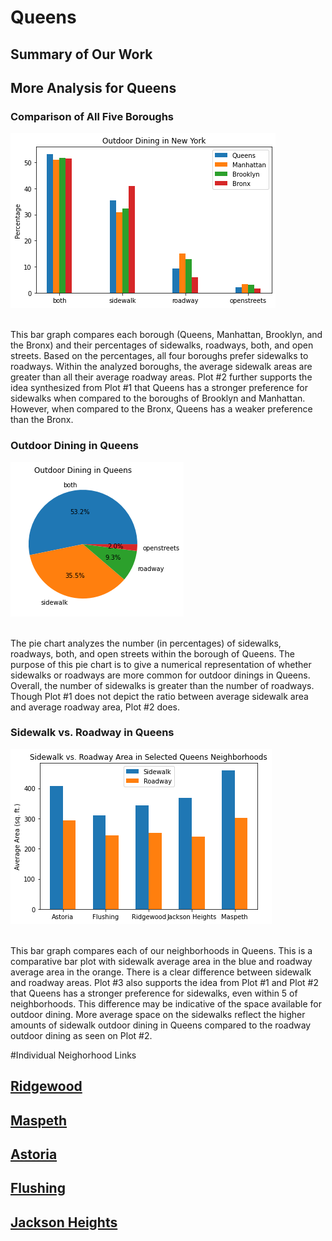 # Queens 

## Summary of Our Work

## More Analysis for Queens

### Comparison of All Five Boroughs 
![alt text](Outdoor_Dining_5.png)

\
This bar graph compares each borough (Queens, Manhattan, Brooklyn, and the Bronx) and their percentages of sidewalks, roadways, both, and open streets. Based on the percentages, all four boroughs prefer sidewalks to roadways. Within the analyzed boroughs, the average sidewalk areas are greater than all their average roadway areas. Plot #2 further supports the idea synthesized from Plot #1 that Queens has a stronger preference for sidewalks when compared to the boroughs of Brooklyn and Manhattan. However, when compared to the Bronx, Queens has a weaker preference than the Bronx. 

### Outdoor Dining in Queens
![alt text](Plot_2.png)

\
The pie chart analyzes the number (in percentages) of sidewalks, roadways, both, and open streets within the borough of Queens. The purpose of this pie chart is to give a numerical representation of whether sidewalks or roadways are more common for outdoor dinings in Queens. Overall, the number of sidewalks is greater than the number of roadways. Though Plot #1 does not depict the ratio between average sidewalk area and average roadway area, Plot #2 does. 

### Sidewalk vs. Roadway in Queens
![alt text](Plot_3.png)

\
This bar graph compares each of our neighborhoods in Queens. This is a comparative bar plot with sidewalk average area in the blue and roadway average area in the orange. There is a clear difference between sidewalk and roadway areas. Plot #3 also supports the idea from Plot #1 and Plot #2 that Queens has a stronger preference for sidewalks, even within 5 of neighborhoods. This difference may be indicative of the space available for outdoor dining. More average space on the sidewalks reflect the higher amounts of sidewalk outdoor dining in Queens compared to the roadway outdoor dining as seen on Plot #2. 

#Individual Neighorhood Links

## [Ridgewood](https://lauren-avilla.github.io/ridgewood)

## [Maspeth](https://NickYaoo.github.io/Maspeth)

## [Astoria](https://two-brain-cells-hard-at-work.github.io/Astoria) 

## [Flushing](https://tszymanski03.github.io/Flushing-Data/)

## [Jackson Heights](https://jonathankogan.github.io/Neighborhood/)


